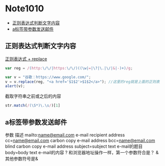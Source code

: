 # Note1010


<!-- MarkdownTOC -->

- [正则表达式判断文字内容](#正则表达式判断文字内容)
- [a标签带参数发送邮件](#a标签带参数发送邮件)

<!-- /MarkdownTOC -->

## 正则表达式判断文字内容

[正则表达式 + replace](https://www.zhangxinxu.com/wordpress/2010/04/javascript%E5%AE%9E%E7%8E%B0http%E5%9C%B0%E5%9D%80%E8%87%AA%E5%8A%A8%E6%A3%80%E6%B5%8B%E5%B9%B6%E6%B7%BB%E5%8A%A0url%E9%93%BE%E6%8E%A5/)

```js
var reg = /(http:\/\/|https:\/\/)((\w|=|\?|\.|\/|&|-)+)/g;

var v = "谷歌：https://www.google.com/";
v = v.replace(reg, "<a href='$1$2'>$1$2</a>"); //这里的reg就是上面的正则表达式
alert(v);

```

截取字符串之前或之后的内容

```js
str.match(/(\S*)\.\s/)[1]

```

## a标签带参数发送邮件

参数  描述
mailto:name@email.com   e-mail recipient address
cc=name@email.com   carbon copy e-mail address
bcc=name@email.com  blind carbon copy e-mail address
subject=subject text    e-mail的题目
body=body text  e-mail的内容
?   和浏览器地址操作一样，第一个参数符合是？
&   其他参数符号是&
